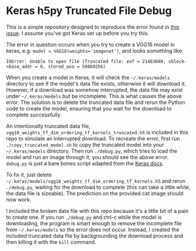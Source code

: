 # Keras h5py Truncated File Debug

This is a simple repository designed to reproduce the error found in [this
issue](https://github.com/keras-team/keras/issues/6221). I assume you've got
Keras set up before you try this.

The error in question occurs when you try to create a VGG16 model in keras,
e.g. `model = VGG16(weights='imagenet')`, and looks something like:
```
IOError: Unable to open file (Truncated file: eof = 21463040, sblock->base_addr = 0, stored_eoa = 58889256)
```

When you create a model in Keras, it will check the `~/.keras/models` directory
to see if the model's data file exists, otherwise it will download it. However,
if a download was somehow interrupted, the data file may exist under
`~/.keras/models` but be incomplete. This is what causes the above error.
The solution is to delete the truncated data file and rerun the Python code
to create the model, ensuring that you wait for the download to complete
successfully.

An intentionally truncated data file,
`vgg16_weights_tf_dim_ordering_tf_kernels_truncated.h5` is included in this
repo to simulate an interrupted download. To recreate the error, first run
`./copy_truncated_model.sh` to copy the truncated model into your
`~/.keras/models` directory. Then run `./debug.py`, which tries to load the
model and run an image through it; you should see the above error. `debug.py`
is just a bare bones script adapted from the
[Keras docs](https://github.com/keras-team/keras).

To fix it, just delete
`~/.keras/models/vgg16_weights_tf_dim_ordering_tf_kernels.h5` and rerun
`./debug.py`, waiting for the download to complete (this can take a little
while, the data file is sizeable). The prediction on the provided cat image
should now work.

I included the broken data file with this repo because it's a little bit of a
pain to create one. If you run `./debug.py` and ctrl-c while the model is
downloading, the program is smart enough to remove the incomplete file from
`~/.keras/models` so the error does not occur. Instead, I created the included
truncated data file by backgrounding the download process and then killing it
with the `kill` command.
